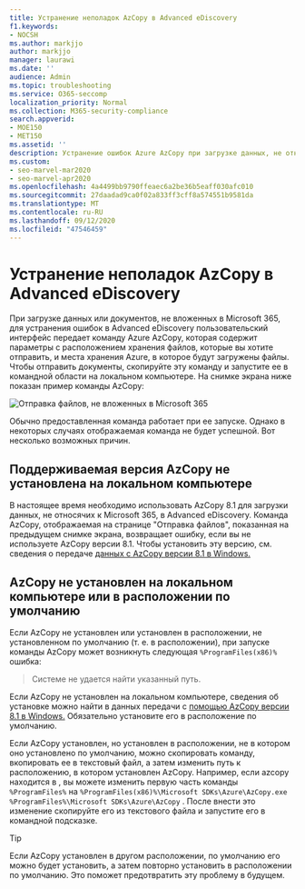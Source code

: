 ```yaml
---
title: Устранение неполадок AzCopy в Advanced eDiscovery
f1.keywords:
- NOCSH
ms.author: markjjo
author: markjjo
manager: laurawi
ms.date: ''
audience: Admin
ms.topic: troubleshooting
ms.service: O365-seccomp
localization_priority: Normal
ms.collection: M365-security-compliance
search.appverid:
- MOE150
- MET150
ms.assetid: ''
description: Устранение ошибок Azure AzCopy при загрузке данных, не относяющихся к Office 365, для устранения ошибок в Advanced eDiscovery.
ms.custom:
- seo-marvel-mar2020
- seo-marvel-apr2020
ms.openlocfilehash: 4a4499bb9790ffeaec6a2be36b5eaff030afc010
ms.sourcegitcommit: 27daadad9ca0f02a833ff3cff8a574551b9581da
ms.translationtype: MT
ms.contentlocale: ru-RU
ms.lasthandoff: 09/12/2020
ms.locfileid: "47546459"
---
```

# <a name="troubleshoot-azcopy-in-advanced-ediscovery"></a>Устранение неполадок AzCopy в Advanced eDiscovery

При загрузке данных или документов, не вложенных в Microsoft 365, для устранения ошибок в Advanced eDiscovery пользовательский интерфейс передает команду Azure AzCopy, которая содержит параметры с расположением хранения файлов, которые вы хотите отправить, и места хранения Azure, в которое будут загружены файлы. Чтобы отправить документы, скопируйте эту команду и запустите ее в командной области на локальном компьютере.  На снимке экрана ниже показан пример команды AzCopy:

![Отправка файлов, не вложенных в Microsoft 365](../media/46ba68f6-af11-4e70-bb91-5fc7973516e3.png)

Обычно предоставленная команда работает при ее запуске. Однако в некоторых случаях отображаемая команда не будет успешной. Вот несколько возможных причин.

## <a name="the-supported-version-of-azcopy-isnt-installed-on-the-local-computer"></a>Поддерживаемая версия AzCopy не установлена на локальном компьютере

В настоящее время необходимо использовать AzCopy 8.1 для загрузки данных, не относячих к Microsoft 365, в Advanced eDiscovery. Команда AzCopy, отображаемая на  странице "Отправка файлов", показанная на предыдущем снимке экрана, возвращает ошибку, если вы не используете AzCopy версии 8.1. Чтобы установить эту версию, см. сведения о передаче [данных с AzCopy версии 8.1 в Windows.](https://docs.microsoft.com/previous-versions/azure/storage/storage-use-azcopy)

## <a name="azcopy-isnt-installed-on-the-local-computer-or-its-not-installed-in-the-default-location"></a>AzCopy не установлен на локальном компьютере или в расположении по умолчанию

Если AzCopy не установлен или установлен в расположении, не установленном по умолчанию (т. е. в расположении), при запуске команды AzCopy может возникнуть следующая `%ProgramFiles(x86)%` ошибка:

> Системе не удается найти указанный путь.

Если AzCopy не установлен на локальном компьютере, сведения об установке можно найти в данных передачи с [помощью AzCopy версии 8.1 в Windows.](https://docs.microsoft.com/previous-versions/azure/storage/storage-use-azcopy) Обязательно установите его в расположение по умолчанию.

Если AzCopy установлен, но установлен в расположении, не в котором оно установлено по умолчанию, можно скопировать команду, вкопировать ее в текстовый файл, а затем изменить путь к расположению, в котором установлен AzCopy. Например, если azcopy находится в , вы можете изменить первую часть команды `%ProgramFiles%` на `%ProgramFiles(x86)%\Microsoft SDKs\Azure\AzCopy.exe` `%ProgramFiles%\Microsoft SDKs\Azure\AzCopy` . После внести это изменение скопируйте его из текстового файла и запустите его в командной подсказке.

> [!TIP]
> Если AzCopy установлен в другом расположении, по умолчанию его можно будет установить, а затем повторно установить в расположении по умолчанию. Это поможет предотвратить эту проблему в будущем.
